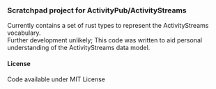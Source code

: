 ### Scratchpad project for ActivityPub/ActivityStreams

Currently contains a set of rust types to represent the ActivityStreams vocabulary.  
Further development unlikely; This code was written to aid personal understanding of the ActivityStreams data model.

#### License

Code available under MIT License